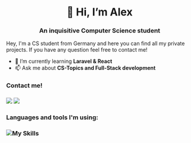 <h1 align="center">👋 Hi, I’m Alex</h1>
<h3 align="center"> An inquisitive Computer Science student</h3>
<p>
Hey, I'm a CS student from Germany and here you can find all my private projects. If you have any question feel free to contact me!

- 🌱 I’m currently learning <b> Laravel & React </b>
- 📫 Ask me about <b> CS-Topics and Full-Stack development </b>

<h3>Contact me!<h3>
  
<a href="mailto:al.laskevic@gmail.com"><img src="https://github.com/gauravghongde/social-icons/blob/master/SVG/Color/Gmail.svg"></a>
<a href="https://de.linkedin.com/in/alexander-laskevic-407a69212"><img src="https://github.com/gauravghongde/social-icons/blob/master/SVG/Color/LinkedIN.svg"></a>

  
<h3>Languages and tools I'm using:<h3>

![My Skills](https://skills.thijs.gg/icons?i=html,css,figma,js,angular,react,laravel,mysql,cpp,py,linux)

